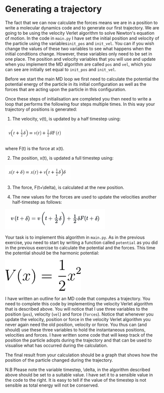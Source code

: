 # Generating a trajectory

The fact that we can now calculate the forces means we are in a position to write a molecular dynamics code and to generate our first trajectory.  We are going to be using the velocity Verlet algorithm to solve Newton's equation of motion.  In the code in `main.py` I have set the initial position and velocity of the particle using the variables`init_pos` and `init_vel`.  You can if you wish change the values of these two variables to see what happens when the initial conditions change.  However, these variables only need to be set in one place.  The position and velocity variables that you will use and update when you implement the MD algorithm are called `pos` and `vel`, which you can see are initially set equal to `init_pos` and `init_vel`.

Before we start the main MD loop we first need to calculate the potential the potential energy of the particle in its initial configuration as well as the forces that are acting upon the particle in this configuration.  

Once these steps of initialisation are completed you then need to write a loop that performs the following four steps multiple times.  In this way your trajectory of positions is generated:

1. The velocity, v(t), is updated by a half timestep using:

![](eq1.png)

where F(t) is the force at x(t).

2. The position, x(t), is updated a full timestep using:

![](eq2.png)

3. The force, F(t+\delta), is calculated at the new position.

4. The new values for the forces are used to update the velocities another half-timestep as follows:

![](eq3.png)

Your task is to implement this algorithm in `main.py`.  As in the previous exercise, you need to start by writing a function called `potential` as you did in the previous exercise to calculate the potential and the forces.  This time the potential should be the harmonic potential:

![](eq4.png)

I have written an outline for an MD code that computes a trajectory.  You need to complete this code by implementing the velocity Verlet algorithm that is described above.  You will notice that I use three variables to the position (`pos`), velocity (`vel`) and force (`forces`).  Notice that whenever you update the velocity, position or force in the velocity Verlet algorithm you never again need the old position, velocity or force.  You thus can (and should) use these three variables to hold the instantaneous positions, velocities and forces.  I have written some code that will keep track of the position the particle adopts during the trajectory and that can be used to visualise what has occurred during the calculation.

The final result from your calculation should be a graph that shows how the position of the particle changed during the trajectory.  

N.B Please note the variable timestep, \delta, in the algorithm described above should be set to a suitable value.  I have set it to a sensible value in the code to the right.  It is easy to tell if the value of the timestep is not sensible as total energy will not be conserved.      


